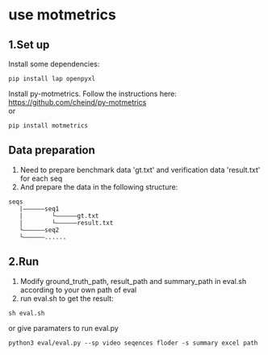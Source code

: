 # use motmetrics
## 1.Set up  
Install some dependencies:
```
pip install lap openpyxl
```
Install py-motmetrics. Follow the instructions here: https://github.com/cheind/py-motmetrics  
or  
```
pip install motmetrics
```

## Data preparation
1. Need to prepare benchmark data 'gt.txt' and verification data 'result.txt' for each seq  
2. And prepare the data in the following structure:
```
seqs
   |——————seq1
   |        └——————gt.txt
   |        └——————result.txt
   └——————seq2
   └——————......
```
## 2.Run  
1. Modify ground_truth_path, result_path and summary_path in eval.sh according to your own path of eval  
2. run eval.sh to get the result:
```
sh eval.sh
```
or give paramaters to run eval.py
```
python3 eval/eval.py --sp video seqences floder -s summary excel path
```